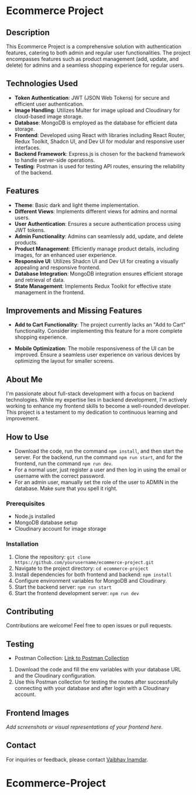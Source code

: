 # Ecommerce Project

## Description

This Ecommerce Project is a comprehensive solution with authentication features, catering to both admin and regular user functionalities. The project encompasses features such as product management (add, update, and delete) for admins and a seamless shopping experience for regular users.

## Technologies Used

- **Token Authentication**: JWT (JSON Web Tokens) for secure and efficient user authentication.
- **Image Handling**: Utilizes Multer for image upload and Cloudinary for cloud-based image storage.
- **Database**: MongoDB is employed as the database for efficient data storage.
- **Frontend**: Developed using React with libraries including React Router, Redux Toolkit, Shadcn UI, and Dev UI for modular and responsive user interfaces.
- **Backend Framework**: Express.js is chosen for the backend framework to handle server-side operations.
- **Testing**: Postman is used for testing API routes, ensuring the reliability of the backend.

## Features

- **Theme**: Basic dark and light theme implementation.
- **Different Views**: Implements different views for admins and normal users.
- **User Authentication**: Ensures a secure authentication process using JWT tokens.
- **Admin Functionality**: Admins can seamlessly add, update, and delete products.
- **Product Management**: Efficiently manage product details, including images, for an enhanced user experience.
- **Responsive UI**: Utilizes Shadcn UI and Dev UI for creating a visually appealing and responsive frontend.
- **Database Integration**: MongoDB integration ensures efficient storage and retrieval of data.
- **State Management**: Implements Redux Toolkit for effective state management in the frontend.

## Improvements and Missing Features

- **Add to Cart Functionality**: The project currently lacks an "Add to Cart" functionality. Consider implementing this feature for a more complete shopping experience.
  
- **Mobile Optimization**: The mobile responsiveness of the UI can be improved. Ensure a seamless user experience on various devices by optimizing the layout for smaller screens.

## About Me

I'm passionate about full-stack development with a focus on backend technologies. While my expertise lies in backend development, I'm actively working to enhance my frontend skills to become a well-rounded developer. This project is a testament to my dedication to continuous learning and improvement.

## How to Use

- Download the code, run the command `npm install`, and then start the server. For the backend, run the command `npm run start`, and for the frontend, run the command `npm run dev`.
- For a normal user, just register a user and then log in using the email or username with the correct password.
- For an admin user, manually set the role of the user to ADMIN in the database. Make sure that you spell it right.

### Prerequisites

- Node.js installed
- MongoDB database setup
- Cloudinary account for image storage

### Installation

1. Clone the repository: `git clone https://github.com/yourusername/ecommerce-project.git`
2. Navigate to the project directory: `cd ecommerce-project`
3. Install dependencies for both frontend and backend: `npm install`
4. Configure environment variables for MongoDB and Cloudinary.
5. Start the backend server: `npm run start`
6. Start the frontend development server: `npm run dev`

## Contributing

Contributions are welcome! Feel free to open issues or pull requests.

## Testing

- Postman Collection: [Link to Postman Collection](https://www.postman.com/spacecraft-cosmonaut-577274/workspace/ecommerce-project/collection/28346677-c73c2b82-4fcb-476e-b3aa-a35bf00a916f?action=share&creator=28346677&active-environment=28346677-43feaf50-e1be-472c-b816-984c6497eca8)

1. Download the code and fill the env variables with your database URL and the Cloudinary configuration.
2. Use this Postman collection for testing the routes after successfully connecting with your database and after login with a Cloudinary account.

## Frontend Images

_Add screenshots or visual representations of your frontend here._

## Contact

For inquiries or feedback, please contact [Vaibhav Inamdar](mailto:inamdarvaibhav758@gmail.com).

# Ecommerce-Project
